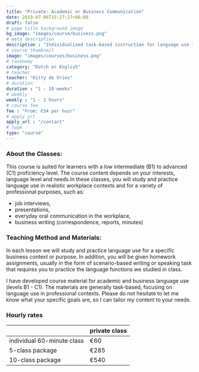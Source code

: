 ```yaml
---
title: "Private: Academic or Business Communication"
date: 2019-07-06T15:27:17+06:00
draft: false
# page title background image
bg_image: "images/course/business.png"
# meta description
description : "Individualized task-based instruction for language use in professional or academic contexts"
# course thumbnail
image: "images/courses/business.png"
# taxonomy
category: "Dutch or English"
# teacher
teacher: "Kitty de Vries"
# duration
duration : "1 - 10 weeks"
# weekly
weekly : "1 - 2 hours"
# course fee
fee : "From: €54 per hour"
# apply url
apply_url : "/contact"
# type
type: "course"
---
```



### About the Classes:
This course is suited for learners with a low intermediate (B1) to advanced (C1) proficiency level. The course content depends on your interests, language level and needs.In these classes, you will study and practice language use in realistic workplace contexts and for a variety of professional purposes, such as:
- job interviews,
- presentations,
- everyday oral communication in the workplace,
- business writing (correspondence, reports, minutes) 

### Teaching Method and Materials:
In each lesson we will study and practice language use for a specific business context or purpose. In addition, you will be given homework assignments, usually in the form of scenario-based writing or speaking task that requires you to practice the language functions we studied in class.

I have developed course material for academic and business language use (levels B1 - C1). The materials are generally task-based, focusing on language use in professional contexts. Please do not hesitate to let me know what your specific goals are, so I can tailor my content to your needs.
 </p>

### Hourly rates

| |private class| 
|---|---|
|  individual 60-minute class | €60 |
|  5-class package | €285 |
|  10-class package | €540 |